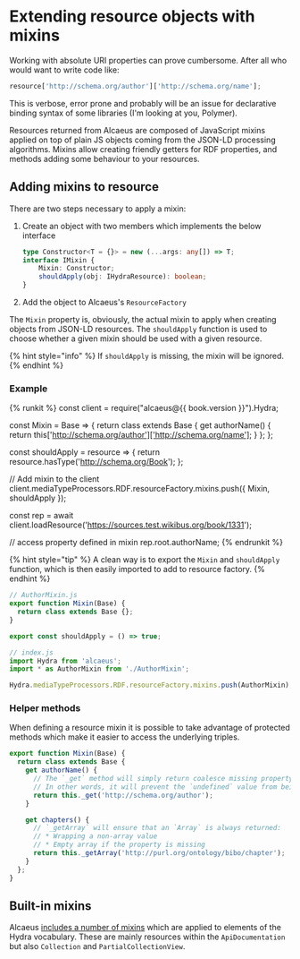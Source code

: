 # Extending resource objects with mixins

Working with absolute URI properties can prove cumbersome. After all who would want to write code like:

```js
resource['http://schema.org/author']['http://schema.org/name'];
```

This is verbose, error prone and probably will be an issue for declarative binding syntax of some libraries
(I'm looking at you, Polymer).

Resources returned from Alcaeus are composed of JavaScript mixins applied on top of plain JS objects coming from
the JSON-LD processing algorithms. Mixins allow creating friendly getters for RDF properties, and methods
adding some behaviour to your resources.

## Adding mixins to resource

There are two steps necessary to apply a mixin:

1. Create an object with two members which implements the below interface

     ```typescript
     type Constructor<T = {}> = new (...args: any[]) => T;
     interface IMixin {
         Mixin: Constructor;
         shouldApply(obj: IHydraResource): boolean;
     }
     ```

1. Add the object to Alcaeus's `ResourceFactory`

The `Mixin` property is, obviously, the actual mixin to apply when creating objects from JSON-LD resources.
The `shouldApply` function is used to choose whether a given mixin should be used with a given resource.

{% hint style="info" %}
 If `shouldApply` is missing, the mixin will be ignored.
{% endhint %}

### Example

{% runkit %}
const client = require("alcaeus@{{ book.version }}").Hydra;

const Mixin = Base => {
  return class extends Base {
    get authorName() {
      return this['http://schema.org/author']['http://schema.org/name'];
    }
  };
};

const shouldApply = resource => {
  return resource.hasType('http://schema.org/Book');
};

// Add mixin to the client
client.mediaTypeProcessors.RDF.resourceFactory.mixins.push({ Mixin, shouldApply });

const rep = await client.loadResource('https://sources.test.wikibus.org/book/1331');

// access property defined in mixin
rep.root.authorName;
{% endrunkit %}

{% hint style="tip" %}
 A clean way is to export the `Mixin` and `shouldApply` function, which is then easily imported to
 add to resource factory.
{% endhint %}

```js
// AuthorMixin.js
export function Mixin(Base) {
  return class extends Base {};
}

export const shouldApply = () => true;
```

```js
// index.js
import Hydra from 'alcaeus';
import * as AuthorMixin from './AuthorMixin';

Hydra.mediaTypeProcessors.RDF.resourceFactory.mixins.push(AuthorMixin);
```

### Helper methods

When defining a resource mixin it is possible to take advantage of protected methods which make it easier to
access the underlying triples.

```typescript
export function Mixin(Base) {
  return class extends Base {
    get authorName() {
      // The `_get` method will simply return coalesce missing property to a `null`
      // In other words, it will prevent the `undefined` value from being returned
      return this._get('http://schema.org/author');
    }

    get chapters() {
      // `_getArray` will ensure that an `Array` is always returned:
      // * Wrapping a non-array value
      // * Empty array if the property is missing
      return this._getArray('http://purl.org/ontology/bibo/chapter');
    }
  };
}
```

## Built-in mixins

Alcaeus [includes a number of mixins][m] which are applied to elements of the Hydra vocabulary. These are mainly
resources within the `ApiDocumentation` but also `Collection` and `PartialCollectionView`.

[m]: https://github.com/wikibus/Alcaeus/tree/master/src/Resources/Mixins
